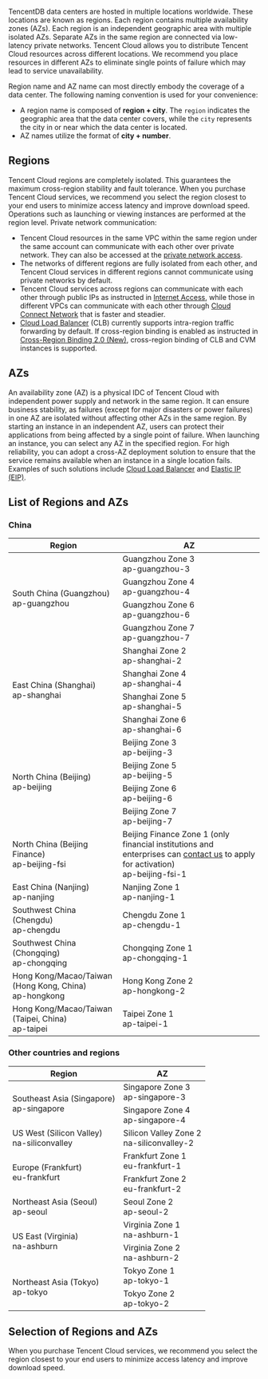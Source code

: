 TencentDB data centers are hosted in multiple locations worldwide. These locations are known as regions. Each region contains multiple availability zones (AZs).
Each region is an independent geographic area with multiple isolated AZs. Separate AZs in the same region are connected via low-latency private networks. Tencent Cloud allows you to distribute Tencent Cloud resources across different locations. We recommend you place resources in different AZs to eliminate single points of failure which may lead to service unavailability.

Region name and AZ name can most directly embody the coverage of a data center. The following naming convention is used for your convenience:

- A region name is composed of **region + city**. The `region` indicates the geographic area that the data center covers, while the `city` represents the city in or near which the data center is located.
- AZ names utilize the format of **city + number**.

## Regions
Tencent Cloud regions are completely isolated. This guarantees the maximum cross-region stability and fault tolerance. When you purchase Tencent Cloud services, we recommend you select the region closest to your end users to minimize access latency and improve download speed. Operations such as launching or viewing instances are performed at the region level.
Private network communication:
- Tencent Cloud resources in the same VPC within the same region under the same account can communicate with each other over private network. They can also be accessed at the [private network access](https://intl.cloud.tencent.com/document/product/213/5225).
- The networks of different regions are fully isolated from each other, and Tencent Cloud services in different regions cannot communicate using private networks by default.
- Tencent Cloud services across regions can communicate with each other through public IPs as instructed in [Internet Access](https://intl.cloud.tencent.com/document/product/213/5224), while those in different VPCs can communicate with each other through [Cloud Connect Network](https://www.tencentcloud.com/document/product/1003) that is faster and steadier.
- [Cloud Load Balancer](https://www.tencentcloud.com/document/product/214) (CLB) currently supports intra-region traffic forwarding by default. If cross-region binding is enabled as instructed in [Cross-Region Binding 2.0 (New)](https://www.tencentcloud.com/zh/document/product/214/38441), cross-region binding of CLB and CVM instances is supported.

## AZs
An availability zone (AZ) is a physical IDC of Tencent Cloud with independent power supply and network in the same region. It can ensure business stability, as failures (except for major disasters or power failures) in one AZ are isolated without affecting other AZs in the same region. By starting an instance in an independent AZ, users can protect their applications from being affected by a single point of failure.
When launching an instance, you can select any AZ in the specified region. For high reliability, you can adopt a cross-AZ deployment solution to ensure that the service remains available when an instance in a single location fails. Examples of such solutions include [Cloud Load Balancer](https://www.tencentcloud.com/document/product/214) and [Elastic IP (EIP)](https://intl.cloud.tencent.com/document/product/213/5733).

## List of Regions and AZs
### China
<table class="table-striped">
<thead><tr><th>Region</th><th>AZ</th></tr></thead>
<tbody>
<tr>
<td rowspan="4">South China (Guangzhou)<br> ap-guangzhou</td>
<td>Guangzhou Zone 3<br> ap-guangzhou-3</td></tr>	
<tr>
<td>Guangzhou Zone 4<br> ap-guangzhou-4</td></tr>
<tr>
<td>Guangzhou Zone 6<br> ap-guangzhou-6</td></tr>
<tr>
<td>Guangzhou Zone 7<br> ap-guangzhou-7</td></tr>
<tr>
<td rowspan="4">East China (Shanghai)<br>ap-shanghai</td>
<td>Shanghai Zone 2<br>ap-shanghai-2</td></tr>
<tr>
<td>Shanghai Zone 4<br>ap-shanghai-4</td></tr>
<tr>
<td>Shanghai Zone 5<br>ap-shanghai-5</td></tr>
<tr>
<td>Shanghai Zone 6<br>ap-shanghai-6</td></tr>
<tr>
<td rowspan="4">North China (Beijing)<br>ap-beijing</td>
<td>Beijing Zone 3<br>ap-beijing-3</td></tr>
<tr>
<td>Beijing Zone 5<br>ap-beijing-5</td></tr>
<tr>
<td>Beijing Zone 6<br>ap-beijing-6</td></tr>
<tr>
<td>Beijing Zone 7<br>ap-beijing-7</td></tr>
<td rowspan="1">North China (Beijing Finance) <br>ap-beijing-fsi</td>
<td>Beijing Finance Zone 1 (only financial institutions and enterprises can <a href="https://cloud.tencent.com/online-service?from=sales&source=PRESALE">contact us</a> to apply for activation)<br>ap-beijing-fsi-1</td></tr>
<tr>
<td rowspan="1">East China (Nanjing)<br>ap-nanjing</td>
<td>Nanjing Zone 1<br>ap-nanjing-1</td></tr>
<tr>
<td >Southwest China (Chengdu)<br>ap-chengdu</td>
<td>Chengdu Zone 1<br>ap-chengdu-1</td></tr>
<tr>
<td >Southwest China (Chongqing)<br>ap-chongqing</td>
<td>Chongqing Zone 1<br>ap-chongqing-1</td></tr>
<tr>
<td rowspan="1">Hong Kong/Macao/Taiwan (Hong Kong, China)<br>ap-hongkong</td>
<td>Hong Kong Zone 2<br>ap-hongkong-2</td></tr>
<tr>
<td rowspan="1">Hong Kong/Macao/Taiwan (Taipei, China)<br>ap-taipei</td>
<td>Taipei Zone 1<br>ap-taipei-1</td></tr>
</tbody></table>	

### Other countries and regions
<table class="table-striped">
<thead><tr><th>Region</th><th>AZ</th></tr></thead>
<tbody>
<tr>
<td rowspan="2">Southeast Asia (Singapore)<br>ap-singapore</td>
<td>Singapore Zone 3<br>ap-singapore-3</td></tr>
<tr>
<td>Singapore Zone 4<br>ap-singapore-4</td></tr>
<tr>
<td rowspan="1">US West (Silicon Valley)<br>na-siliconvalley</td>
<td>Silicon Valley Zone 2<br>na-siliconvalley-2</td></tr>
<tr>
<td rowspan="2">Europe (Frankfurt)<br>eu-frankfurt</td>
<td>Frankfurt Zone 1<br>eu-frankfurt-1</td></tr>
<tr>
<td>Frankfurt Zone 2<br>eu-frankfurt-2</td></tr>
<tr>
<td rowspan="1">Northeast Asia (Seoul)<br>ap-seoul</td>
<td>Seoul Zone 2<br>ap-seoul-2</td></tr>
<tr>
<td rowspan="2">US East (Virginia)<br>na-ashburn</td>
<td>Virginia Zone 1<br>na-ashburn-1</td></tr>
<tr>
<td>Virginia Zone 2<br>na-ashburn-2</td></tr>
<tr>
<td rowspan="2">Northeast Asia (Tokyo)<br>ap-tokyo</td>
<td>Tokyo Zone 1<br>ap-tokyo-1</td></tr>
<tr>
<td>Tokyo Zone 2<br>ap-tokyo-2</td></tr>
</tbody></table>	

## Selection of Regions and AZs
When you purchase Tencent Cloud services, we recommend you select the region closest to your end users to minimize access latency and improve download speed.
